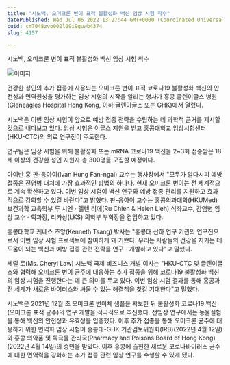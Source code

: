 ```yaml
---
title: "시노백, 오미크론 변이 표적 불활성화 백신 임상 시험 착수"
datePublished: Wed Jul 06 2022 13:27:44 GMT+0000 (Coordinated Universal Time)
cuid: cm7048zvo002l09i9guwb4374
slug: 4157

---
```



시노백, 오미크론 변이 표적 불활성화 백신 임상 시험 착수

![이미지](https://cdn.hashnode.com/res/hashnode/image/upload/v1739256222935/4b65ab2b-8cf0-4757-8362-a98aa7d677cb.jpeg)

건강한 성인의 추가 접종에 사용되는 오미크론 변이 표적 코로나19 불활성화 백신의 안전성과 면역원성을 평가하는 임상 시험의 시작을 알리는 행사가 홍콩 글렌이글스 병원(Gleneagles Hospital Hong Kong, 이하 글렌이글스 또는 GHK)에서 열렸다.

시노백은 이번 임상 시험이 앞으로 예방 접종 전략을 수립하는 데 과학적 근거를 제시할 것으로 내다보고 있다. 임상 시험은 이글스 지원을 받고 홍콩대학교 임상시험센터(HKU-CTC)의 의료 연구진이 주도한다.

연구팀은 임상 시험을 위해 불활성화 또는 mRNA 코로나19 백신을 2~3회 접종받은 18세 이상의 건강한 성인 지원자 총 300명을 모집할 예정이다.

아이반 훙 판-응아이(Ivan Hung Fan-ngai) 교수는 행사장에서 "모두가 알다시피 예방 접종은 전염병 대처에 가장 효과적인 방법의 하나다. 현재 오미크론 변이는 전 세계적으로 계속 확산하고 있다. 이번 임상 시험이 백신 연구와 예방 접종 관리를 지원하고 효과적으로 강화할 수 있길 바란다"고 밝혔다. 판-응아이 교수는 홍콩의과대학(HKUMed) 보건과학 교육학부 루 시엔ㆍ헬렌 리에(Ru Chien & Helen Lieh) 석좌교수, 감염병 임상 교수ㆍ학과장, 리카싱(LKS) 의학부 부학장을 겸임하고 있다.

홍콩대학교 케네스 츠앙(Kenneth Tsang) 박사는 "홍콩대 산하 연구 기관의 연구진으로서 이번 임상 시험 프로젝트에 참여하게 돼 기쁘다. 우리는 사람들의 건강을 지키는 데 도움이 되는 백신과 예방 접종 관련 전략을 연구ㆍ개발하고 있다"고 말했다.

셰릴 로(Ms. Cheryl Law) 시노백 국제 비즈니스 개발 이사는 "HKU-CTC 및 글렌이글스와 협력해 오미크론 변이 균주에 대응하는 추가 접종을 위해 코로나19 불활성화 백신의 임상 시험을 진행한다는 데 큰 의미를 두고 있다. 이번 임상 시험 결과를 통해 홍콩과 전 세계가 새로운 바이러스와 싸울 수 있는 해결책을 찾길 기대한다"고 말했다.

시노백은 2021년 12월 초 오미크론 변이체 샘플을 확보한 뒤 불활성화 코로나19 백신(오미크론 표적 균주)의 연구 개발을 적극적으로 추진했다. 전임상 연구에서는 동물실험을 통해 백신의 안전성과 유효성을 입증했다. 이후 추가 접종을 통해 오미크론 균주에 대응하기 위한 면역화 임상 시험이 홍콩대-GHK 기관검토위원회(IRB)(2022년 4월 12일)와 홍콩 의약품 및 독극물 관리국(Pharmacy and Poisons Board of Hong Kong)(2022년 4월 14일)의 승인을 받았다. 이후 홍콩에 출현한 새로운 코로나바이러스 균주에 대한 면역력을 강화하는 추가 접종 관련 임상 연구를 수행할 수 있게 됐다.